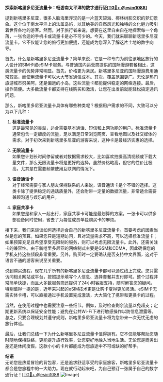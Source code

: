 **探索新喀里多尼亚流量卡：畅游南太平洋的数字通行证[[TG💪+ @esim1088](https://t.me/s/esim1088)]**

提到新喀里多尼亚，很多人脑海里浮现的是一片蓝天碧海、椰林树影交织的梦幻景象。这个位于南太平洋上的法属岛屿，以其绝美的自然风光和独特的文化魅力吸引着世界各地的游客。然而，对于旅行者来说，想要在这里自由自在地探索每一个角落，一张合适的手机卡或流量卡是必不可少的。今天，我们就来聊聊新喀里多尼亚流量卡，它不仅能让您的旅行更加便捷，还能成为您深入了解这片土地的数字向导。

首先，什么是新喀里多尼亚流量卡？简单来说，它是一种专门为前往该地区旅行的人设计的SIM卡或eSIM卡服务。与普通国内运营商提供的国际漫游套餐相比，这类流量卡的优势非常明显。首先，价格更为亲民。新喀里多尼亚的国际漫游费用通常较高，而使用流量卡可以大大节省通信成本。其次，覆盖范围更广。无论是热门旅游城市努美阿，还是偏远的小岛，这些流量卡都能提供稳定的网络连接。最后，操作简便。大多数流量卡都支持在线购买和激活，让您在出发前就能轻松搞定通讯问题。

那么，新喀里多尼亚流量卡具体有哪些种类呢？根据用户需求的不同，大致可以分为以下几种：

1. **标准流量卡**  
   这是最常见的类型，适合需要基本通话、短信和上网功能的用户。标准流量卡通常包含一定额度的流量，足以满足日常浏览网页、查看地图以及社交媒体的需求。对于初次来到新喀里多尼亚的游客来说，这种卡是最经济实惠的选择。

2. **无限流量卡**  
   如果您计划长时间停留或者对数据需求较大，比如喜欢拍摄高清视频或下载大量文件，那么无限流量卡将是更好的选择。虽然价格略高，但它的性价比极高，尤其是在需要频繁使用互联网的情况下。

3. **语音通话卡**  
   对于经常需要与家人朋友保持联系的人来说，语音通话卡是个不错的选择。这类卡除了提供稳定的通话质量外，还会附带一定量的数据流量，非常适合需要兼顾沟通与娱乐的用户。

4. **家庭共享卡**  
   如果您是和家人一起出行，家庭共享卡可能是最划算的方案。一张卡可以供多部设备同时使用，省去了为每位成员单独购买卡的麻烦。

接下来，我们来谈谈如何选择适合自己的新喀里多尼亚流量卡。首要考虑的因素当然是您的预算。如果您只是短期访问，且对流量需求不高，可以选择标准流量卡；如果预算充足且希望享受无限制的服务，则可以考虑无限流量卡。此外，还需关注卡的兼容性。由于新喀里多尼亚的网络制式主要是GSM和CDMA，因此确保您的手机支持这些频段非常重要。另外，购买时一定要确认是否支持中文界面，这对于语言不通的游客来说至关重要。

说到购买流程，现在几乎所有的新喀里多尼亚流量卡都可以通过线上完成。您只需访问相关网站或平台，按照提示填写个人信息、选择套餐并支付即可。整个过程非常简单快捷，而且大多数服务商还提供了24小时客服支持，随时解答您的疑问。特别值得一提的是，近年来兴起的eSIM技术更是让购卡变得更加灵活。eSIM卡无需实体卡槽，可以直接通过手机设置完成激活，大大简化了携带和更换卡的过程。

当然，在使用过程中也需要注意一些细节。例如，及时检查剩余流量以免超支；定期更新系统以保证安全性能；避免在公共Wi-Fi下进行敏感操作以防信息泄露等。总之，只要合理规划并遵守规则，新喀里多尼亚流量卡将为您带来一次无忧无虑的旅行体验。

最后，让我们总结一下为什么新喀里多尼亚流量卡值得拥有。它不仅能够帮助您随时随地保持联络，更能提升旅行效率，让您更好地融入当地生活。无论您是商务出差还是休闲度假，这款小小的卡片都能成为您旅途中不可或缺的好帮手。

**结语**  
无论您是热爱冒险的背包客，还是追求舒适享受的家庭旅客，新喀里多尼亚流量卡都会是您旅程中的一大助力。现在就行动起来吧，为自己预订一张属于自己的数字通行证！[[TG💪+ @esim1088](https://t.me/s/esim1088) ![Image](https://i.postimg.cc/4NQfJmqS/Snipaste-2025-05-13-00-14-12.png)]